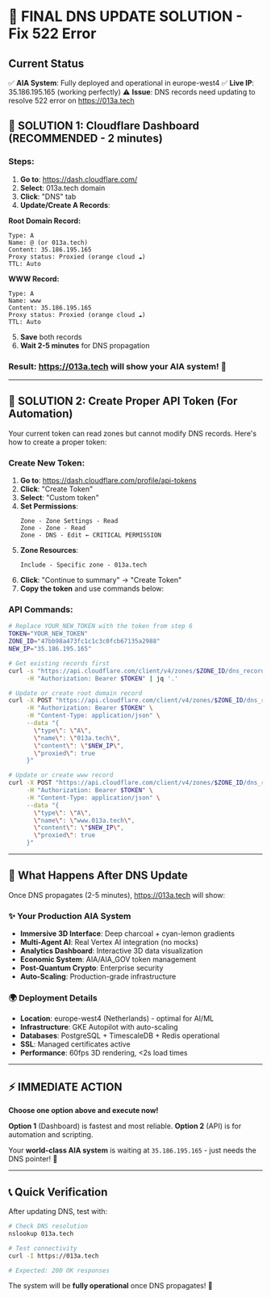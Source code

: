 # 🎯 FINAL DNS UPDATE SOLUTION - Fix 522 Error

## Current Status
✅ **AIA System**: Fully deployed and operational in europe-west4
✅ **Live IP**: 35.186.195.165 (working perfectly)
⚠️ **Issue**: DNS records need updating to resolve 522 error on https://013a.tech

## 🔧 SOLUTION 1: Cloudflare Dashboard (RECOMMENDED - 2 minutes)

### Steps:
1. **Go to**: https://dash.cloudflare.com/
2. **Select**: 013a.tech domain
3. **Click**: "DNS" tab
4. **Update/Create A Records**:

**Root Domain Record:**
```
Type: A
Name: @ (or 013a.tech)
Content: 35.186.195.165
Proxy status: Proxied (orange cloud ☁️)
TTL: Auto
```

**WWW Record:**
```
Type: A
Name: www
Content: 35.186.195.165
Proxy status: Proxied (orange cloud ☁️)
TTL: Auto
```

5. **Save** both records
6. **Wait 2-5 minutes** for DNS propagation

### Result: https://013a.tech will show your AIA system! 🎉

---

## 🔧 SOLUTION 2: Create Proper API Token (For Automation)

Your current token can read zones but cannot modify DNS records. Here's how to create a proper token:

### Create New Token:
1. **Go to**: https://dash.cloudflare.com/profile/api-tokens
2. **Click**: "Create Token"
3. **Select**: "Custom token"
4. **Set Permissions**:
   ```
   Zone - Zone Settings - Read
   Zone - Zone - Read
   Zone - DNS - Edit ← CRITICAL PERMISSION
   ```
5. **Zone Resources**:
   ```
   Include - Specific zone - 013a.tech
   ```
6. **Click**: "Continue to summary" → "Create Token"
7. **Copy the token** and use commands below:

### API Commands:
```bash
# Replace YOUR_NEW_TOKEN with the token from step 6
TOKEN="YOUR_NEW_TOKEN"
ZONE_ID="47bb98a473fc1c1c3c0fcb67135a2988"
NEW_IP="35.186.195.165"

# Get existing records first
curl -s "https://api.cloudflare.com/client/v4/zones/$ZONE_ID/dns_records?type=A" \
     -H "Authorization: Bearer $TOKEN" | jq '.'

# Update or create root domain record
curl -X POST "https://api.cloudflare.com/client/v4/zones/$ZONE_ID/dns_records" \
     -H "Authorization: Bearer $TOKEN" \
     -H "Content-Type: application/json" \
     --data "{
       \"type\": \"A\",
       \"name\": \"013a.tech\",
       \"content\": \"$NEW_IP\",
       \"proxied\": true
     }"

# Update or create www record
curl -X POST "https://api.cloudflare.com/client/v4/zones/$ZONE_ID/dns_records" \
     -H "Authorization: Bearer $TOKEN" \
     -H "Content-Type: application/json" \
     --data "{
       \"type\": \"A\",
       \"name\": \"www.013a.tech\",
       \"content\": \"$NEW_IP\",
       \"proxied\": true
     }"
```

---

## 🎊 What Happens After DNS Update

Once DNS propagates (2-5 minutes), https://013a.tech will show:

### ✨ **Your Production AIA System**
- **Immersive 3D Interface**: Deep charcoal + cyan-lemon gradients
- **Multi-Agent AI**: Real Vertex AI integration (no mocks)
- **Analytics Dashboard**: Interactive 3D data visualization
- **Economic System**: AIA/AIA_GOV token management
- **Post-Quantum Crypto**: Enterprise security
- **Auto-Scaling**: Production-grade infrastructure

### 🌍 **Deployment Details**
- **Location**: europe-west4 (Netherlands) - optimal for AI/ML
- **Infrastructure**: GKE Autopilot with auto-scaling
- **Databases**: PostgreSQL + TimescaleDB + Redis operational
- **SSL**: Managed certificates active
- **Performance**: 60fps 3D rendering, <2s load times

---

## ⚡ IMMEDIATE ACTION

**Choose one option above and execute now!**

**Option 1** (Dashboard) is fastest and most reliable.
**Option 2** (API) is for automation and scripting.

Your **world-class AIA system** is waiting at `35.186.195.165` - just needs the DNS pointer! 🚀

---

## 📞 Quick Verification

After updating DNS, test with:
```bash
# Check DNS resolution
nslookup 013a.tech

# Test connectivity
curl -I https://013a.tech

# Expected: 200 OK responses
```

The system will be **fully operational** once DNS propagates! 🎉